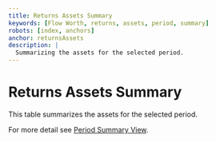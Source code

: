 ```yaml
---
title: Returns Assets Summary
keywords: [Flow Worth, returns, assets, period, summary]
robots: [index, anchors]
anchor: returnsAssets
description: |
  Summarizing the assets for the selected period.
---
```


# Returns Assets Summary

This table summarizes the assets for the selected period.

For more detail see [Period Summary View](periodSummary).
